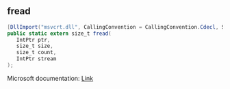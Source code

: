 ## fread

```csharp
[DllImport("msvcrt.dll", CallingConvention = CallingConvention.Cdecl, SetLastError = true)]
public static extern size_t fread(
   IntPtr ptr,
   size_t size,
   size_t count,
   IntPtr stream
);
```

Microsoft documentation: [Link](https://docs.microsoft.com/en-us/cpp/c-runtime-library/reference/fread)
